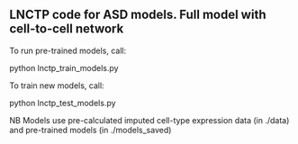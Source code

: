 ## LNCTP code for ASD models. Full model with cell-to-cell network

To run pre-trained models, call:

python lnctp_train_models.py

To train new models, call:

python lnctp_test_models.py

NB Models use pre-calculated imputed cell-type expression data (in ./data) and pre-trained models (in ./models_saved)
